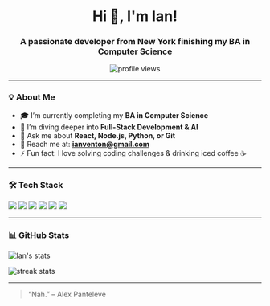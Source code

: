 <!-- README.md -->

<h1 align="center">Hi 👋, I'm Ian!</h1>
<h3 align="center">A passionate developer from New York finishing my BA in Computer Science</h3>

<p align="center">
  <img src="https://komarev.com/ghpvc/?username=yourusername&label=Profile%20views&color=0e75b6&style=flat" alt="profile views" />
</p>

---

### 💡 About Me
- 🎓 I’m currently completing my **BA in Computer Science**
- 🌱 I’m diving deeper into **Full-Stack Development & AI**
- 💬 Ask me about **React, Node.js, Python, or Git**
- 📧 Reach me at: **ianventon@gmail.com**
- ⚡ Fun fact: I love solving coding challenges & drinking iced coffee ☕

---

### 🛠️ Tech Stack
<p align="left">
  <img src="https://img.shields.io/badge/Python-3776AB?style=for-the-badge&logo=python&logoColor=white" />
  <img src="https://img.shields.io/badge/JavaScript-F7DF1E?style=for-the-badge&logo=javascript&logoColor=black" />
  <img src="https://img.shields.io/badge/React-20232A?style=for-the-badge&logo=react&logoColor=61DAFB" />
  <img src="https://img.shields.io/badge/Node.js-339933?style=for-the-badge&logo=nodedotjs&logoColor=white" />
  <img src="https://img.shields.io/badge/Git-F05032?style=for-the-badge&logo=git&logoColor=white" />
  <img src="https://img.shields.io/badge/PostgreSQL-316192?style=for-the-badge&logo=postgresql&logoColor=white" />
</p>

---

### 📊 GitHub Stats
<p align="left">
  <img src="https://github-readme-stats.vercel.app/api?username=yourusername&show_icons=true&theme=radical" alt="Ian's stats" />
</p>
<p align="left">
  <img src="https://github-readme-streak-stats.herokuapp.com/?user=yourusername&theme=radical" alt="streak stats"/>
</p>

---

> “Nah.” – Alex Panteleve
